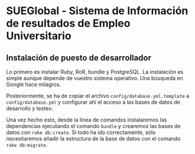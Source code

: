 SUEGlobal - Sistema de Información de resultados de Empleo Universitario
===

Instalación de puesto de desarrollador
---

Lo primero es instalar Ruby, RoR, bundle y PostgreSQL. La instalación es
simple aunque depende de vuestro sistema operativo. Una búsqueda en Google
hace milagros.

Posteriormente, se ha de copiar el archivo `config/database.yml.template` a
`config/database.yml` y configurar ahí el acceso a las bases de datos de
desarrollo y testeo.

Una vez hecho esto, desde la línea de comandos instalaremos las dependencias
ejecutando el comando `bundle` y crearemos las bases de datos con
`rake db:create`. Si todo ha ido correctamente, sólo necesitaremos añadir la
estructura de la base de datos con el comando `rake db:migrate`.
